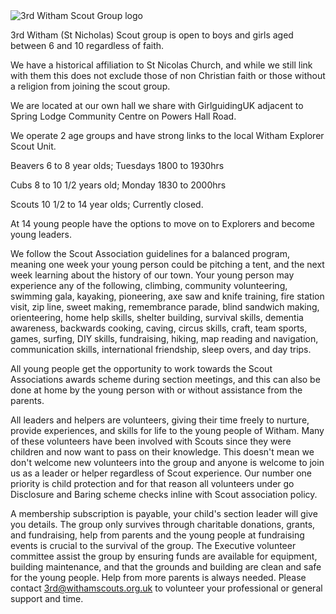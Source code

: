 <picture>
<source srcset="./img/logo/3rd-witham.webp" type="image/webp">
<source srcset="./img/logo/3rd-witham.png" type="image/png">
<img src="./img/logo/3rd-witham.png" class="img-fluid logo-img" alt="3rd Witham Scout Group logo" loading="lazy">
</picture>
<div class="row">
<div class="col-sm-12">
<p>3rd Witham (St Nicholas) Scout group is open to boys and girls aged between 6 and 10 regardless of faith.</p>
<p>We have a historical affiliation to St Nicolas Church, and while we still link with them this does not exclude those of non Christian faith or those without a religion from joining the scout group.</p>
<p>We are located at our own hall we share with GirlguidingUK adjacent to Spring Lodge Community Centre on Powers Hall Road.</p>
<p>We operate 2 age groups and have strong links to the local Witham Explorer Scout Unit.</p>
<p>Beavers 6 to 8 year olds; Tuesdays 1800 to 1930hrs</p>
<p>Cubs 8 to 10 1/2 years old; Monday 1830 to 2000hrs</p>
<p>Scouts 10 1/2 to 14 year olds; Currently closed.</p>
<p>At 14 young people have the options to move on to Explorers and become young leaders.</p>
<p>We follow the Scout Association guidelines for a balanced program, meaning one week your young person could be pitching a tent, and the next week learning about the history of our town. Your young person may experience any of the
following, climbing, community volunteering, swimming gala, kayaking, pioneering, axe saw and knife training, fire station visit, zip line, sweet making, remembrance parade, blind sandwich making, orienteering, home help skills, shelter
building, survival skills, dementia awareness, backwards cooking, caving, circus skills, craft, team sports, games, surfing, DIY skills, fundraising, hiking, map reading and navigation, communication skills, international friendship,
sleep overs, and day trips.</p>
<p>All young people get the opportunity to work towards the Scout Associations awards scheme during section meetings, and this can also be done at home by the young person with or without assistance from the parents.</p>
<p>All leaders and helpers are volunteers, giving their time freely to nurture, provide experiences, and skills for life to the young people of Witham. Many of these volunteers have been involved with Scouts since they were children and
now want to pass on their knowledge. This doesn't mean we don't welcome new volunteers into the group and anyone is welcome to join us as a leader or helper regardless of Scout experience. Our number one priority is child protection and
for that reason all volunteers under go Disclosure and Baring scheme checks inline with Scout association policy.</p>
<p>A membership subscription is payable, your child's section leader will give you details.
The group only survives through charitable donations, grants, and fundraising, help from parents and the young people at fundraising events is crucial to the survival of the group. The Executive volunteer committee assist the group by
ensuring funds are available for equipment, building maintenance, and that the grounds and building are clean and safe for the young people. Help from more parents is always needed. Please contact <a
href="mailto:3rd@withamscouts.org.uk">3rd@withamscouts.org.uk</a> to volunteer
your professional or general support and time.</p>
</div>
</div>

